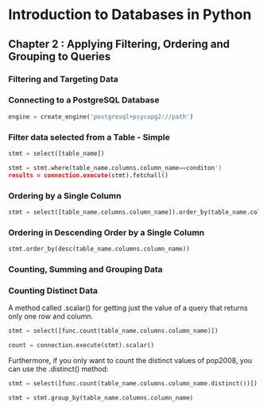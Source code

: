 # Introduction to Databases in Python

## Chapter 2 : Applying Filtering, Ordering and Grouping to Queries

### Filtering and Targeting Data

### Connecting to a PostgreSQL Database

```python
engine = create_engine('postgresql+psycopg2://path')
```

### Filter data selected from a Table - Simple

```python
stmt = select([table_name])

stmt = stmt.where(table_name.columns.column_name==conditon')
results = connection.execute(stmt).fetchall()
```

### Ordering by a Single Column

```python
stmt = select([table_name.columns.column_name]).order_by(table_name.columns.column_name)
```

### Ordering in Descending Order by a Single Column

```python
stmt.order_by(desc(table_name.columns.column_name))
```

### Counting, Summing and Grouping Data

### Counting Distinct Data

A method called .scalar() for getting just the value of a query that returns only one row and column.

```python
stmt = select([func.count(table_name.columns.column_name)])

count = connection.execute(stmt).scalar()
```

Furthermore, if you only want to count the distinct values of pop2008, you can use the .distinct() method:

```python
stmt = select([func.count(table_name.columns.column_name.distinct())])
```

```python
stmt = stmt.group_by(table_name.columns.column_name)
```
